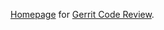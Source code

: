 [Homepage][home] for [Gerrit Code Review][gerrit].

[home]: https://gerrit.googlesource.com/homepage/+doc/HEAD/
[gerrit]: https://gerrit.googlesource.com/gerrit/
